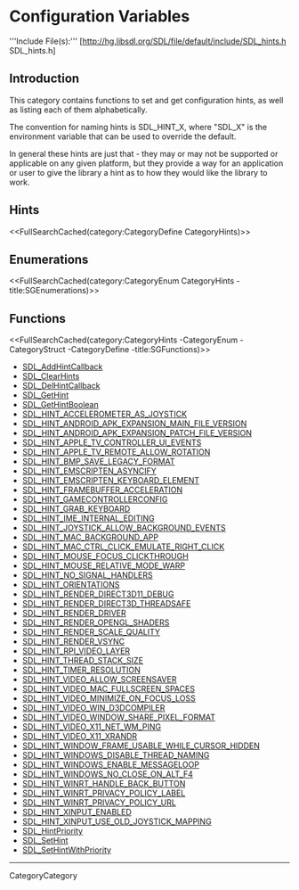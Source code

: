 <!-- master-page:CategoryTemplate -->

# Configuration Variables

'''Include File(s):''' [http://hg.libsdl.org/SDL/file/default/include/SDL_hints.h SDL_hints.h]


## Introduction
This category contains functions to set and get configuration hints, as well as listing each of them alphabetically.

The convention for naming hints is SDL_HINT_X, where "SDL_X" is the environment variable that can be used to override the default.

In general these hints are just that - they may or may not be supported or applicable on any given platform, but they provide a way for an application or user to give the library a hint as to how they would like the library to work.


## Hints
<<FullSearchCached(category:CategoryDefine CategoryHints)>>

## Enumerations
<<FullSearchCached(category:CategoryEnum CategoryHints -title:SGEnumerations)>>

<!-- #Remove this line and the ## below to use this markup if it becomes relevant to this category -->
<!-- #== Structures == -->
<!-- #<<FullSearchCached(category:CategoryStruct Category Hints -title:SGStructures)>> -->

## Functions
<<FullSearchCached(category:CategoryHints -CategoryEnum -CategoryStruct -CategoryDefine -title:SGFunctions)>>


<!-- BEGIN CATEGORY LIST -->
- [SDL_AddHintCallback](SDL_AddHintCallback)
- [SDL_ClearHints](SDL_ClearHints)
- [SDL_DelHintCallback](SDL_DelHintCallback)
- [SDL_GetHint](SDL_GetHint)
- [SDL_GetHintBoolean](SDL_GetHintBoolean)
- [SDL_HINT_ACCELEROMETER_AS_JOYSTICK](SDL_HINT_ACCELEROMETER_AS_JOYSTICK)
- [SDL_HINT_ANDROID_APK_EXPANSION_MAIN_FILE_VERSION](SDL_HINT_ANDROID_APK_EXPANSION_MAIN_FILE_VERSION)
- [SDL_HINT_ANDROID_APK_EXPANSION_PATCH_FILE_VERSION](SDL_HINT_ANDROID_APK_EXPANSION_PATCH_FILE_VERSION)
- [SDL_HINT_APPLE_TV_CONTROLLER_UI_EVENTS](SDL_HINT_APPLE_TV_CONTROLLER_UI_EVENTS)
- [SDL_HINT_APPLE_TV_REMOTE_ALLOW_ROTATION](SDL_HINT_APPLE_TV_REMOTE_ALLOW_ROTATION)
- [SDL_HINT_BMP_SAVE_LEGACY_FORMAT](SDL_HINT_BMP_SAVE_LEGACY_FORMAT)
- [SDL_HINT_EMSCRIPTEN_ASYNCIFY](SDL_HINT_EMSCRIPTEN_ASYNCIFY)
- [SDL_HINT_EMSCRIPTEN_KEYBOARD_ELEMENT](SDL_HINT_EMSCRIPTEN_KEYBOARD_ELEMENT)
- [SDL_HINT_FRAMEBUFFER_ACCELERATION](SDL_HINT_FRAMEBUFFER_ACCELERATION)
- [SDL_HINT_GAMECONTROLLERCONFIG](SDL_HINT_GAMECONTROLLERCONFIG)
- [SDL_HINT_GRAB_KEYBOARD](SDL_HINT_GRAB_KEYBOARD)
- [SDL_HINT_IME_INTERNAL_EDITING](SDL_HINT_IME_INTERNAL_EDITING)
- [SDL_HINT_JOYSTICK_ALLOW_BACKGROUND_EVENTS](SDL_HINT_JOYSTICK_ALLOW_BACKGROUND_EVENTS)
- [SDL_HINT_MAC_BACKGROUND_APP](SDL_HINT_MAC_BACKGROUND_APP)
- [SDL_HINT_MAC_CTRL_CLICK_EMULATE_RIGHT_CLICK](SDL_HINT_MAC_CTRL_CLICK_EMULATE_RIGHT_CLICK)
- [SDL_HINT_MOUSE_FOCUS_CLICKTHROUGH](SDL_HINT_MOUSE_FOCUS_CLICKTHROUGH)
- [SDL_HINT_MOUSE_RELATIVE_MODE_WARP](SDL_HINT_MOUSE_RELATIVE_MODE_WARP)
- [SDL_HINT_NO_SIGNAL_HANDLERS](SDL_HINT_NO_SIGNAL_HANDLERS)
- [SDL_HINT_ORIENTATIONS](SDL_HINT_ORIENTATIONS)
- [SDL_HINT_RENDER_DIRECT3D11_DEBUG](SDL_HINT_RENDER_DIRECT3D11_DEBUG)
- [SDL_HINT_RENDER_DIRECT3D_THREADSAFE](SDL_HINT_RENDER_DIRECT3D_THREADSAFE)
- [SDL_HINT_RENDER_DRIVER](SDL_HINT_RENDER_DRIVER)
- [SDL_HINT_RENDER_OPENGL_SHADERS](SDL_HINT_RENDER_OPENGL_SHADERS)
- [SDL_HINT_RENDER_SCALE_QUALITY](SDL_HINT_RENDER_SCALE_QUALITY)
- [SDL_HINT_RENDER_VSYNC](SDL_HINT_RENDER_VSYNC)
- [SDL_HINT_RPI_VIDEO_LAYER](SDL_HINT_RPI_VIDEO_LAYER)
- [SDL_HINT_THREAD_STACK_SIZE](SDL_HINT_THREAD_STACK_SIZE)
- [SDL_HINT_TIMER_RESOLUTION](SDL_HINT_TIMER_RESOLUTION)
- [SDL_HINT_VIDEO_ALLOW_SCREENSAVER](SDL_HINT_VIDEO_ALLOW_SCREENSAVER)
- [SDL_HINT_VIDEO_MAC_FULLSCREEN_SPACES](SDL_HINT_VIDEO_MAC_FULLSCREEN_SPACES)
- [SDL_HINT_VIDEO_MINIMIZE_ON_FOCUS_LOSS](SDL_HINT_VIDEO_MINIMIZE_ON_FOCUS_LOSS)
- [SDL_HINT_VIDEO_WIN_D3DCOMPILER](SDL_HINT_VIDEO_WIN_D3DCOMPILER)
- [SDL_HINT_VIDEO_WINDOW_SHARE_PIXEL_FORMAT](SDL_HINT_VIDEO_WINDOW_SHARE_PIXEL_FORMAT)
- [SDL_HINT_VIDEO_X11_NET_WM_PING](SDL_HINT_VIDEO_X11_NET_WM_PING)
- [SDL_HINT_VIDEO_X11_XRANDR](SDL_HINT_VIDEO_X11_XRANDR)
- [SDL_HINT_WINDOW_FRAME_USABLE_WHILE_CURSOR_HIDDEN](SDL_HINT_WINDOW_FRAME_USABLE_WHILE_CURSOR_HIDDEN)
- [SDL_HINT_WINDOWS_DISABLE_THREAD_NAMING](SDL_HINT_WINDOWS_DISABLE_THREAD_NAMING)
- [SDL_HINT_WINDOWS_ENABLE_MESSAGELOOP](SDL_HINT_WINDOWS_ENABLE_MESSAGELOOP)
- [SDL_HINT_WINDOWS_NO_CLOSE_ON_ALT_F4](SDL_HINT_WINDOWS_NO_CLOSE_ON_ALT_F4)
- [SDL_HINT_WINRT_HANDLE_BACK_BUTTON](SDL_HINT_WINRT_HANDLE_BACK_BUTTON)
- [SDL_HINT_WINRT_PRIVACY_POLICY_LABEL](SDL_HINT_WINRT_PRIVACY_POLICY_LABEL)
- [SDL_HINT_WINRT_PRIVACY_POLICY_URL](SDL_HINT_WINRT_PRIVACY_POLICY_URL)
- [SDL_HINT_XINPUT_ENABLED](SDL_HINT_XINPUT_ENABLED)
- [SDL_HINT_XINPUT_USE_OLD_JOYSTICK_MAPPING](SDL_HINT_XINPUT_USE_OLD_JOYSTICK_MAPPING)
- [SDL_HintPriority](SDL_HintPriority)
- [SDL_SetHint](SDL_SetHint)
- [SDL_SetHintWithPriority](SDL_SetHintWithPriority)
<!-- END CATEGORY LIST -->
----
CategoryCategory
